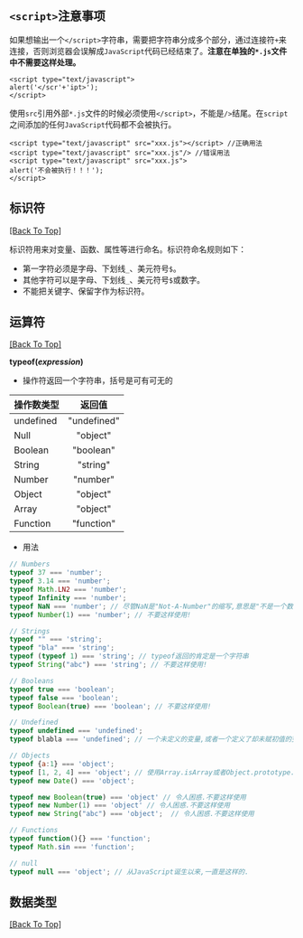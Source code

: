 ## `<script>`注意事项

如果想输出一个`</script>`字符串，需要把字符串分成多个部分，通过连接符`+`来连接，否则浏览器会误解成`JavaScript`代码已经结束了。**注意在单独的`*.js`文件中不需要这样处理。**

```
<script type="text/javascript">
alert('</scr'+'ipt>');
</script>
```

使用`src`引用外部`*.js`文件的时候必须使用`</script>`，不能是`/>`结尾。在`script`之间添加的任何`JavaScript`代码都不会被执行。

```
<script type="text/javascript" src="xxx.js"></script> //正确用法
<script type="text/javascript" src="xxx.js"/> //错误用法
<script type="text/javascript" src="xxx.js">
alert('不会被执行！！！');
</script>
```

## 标识符

[[Back To Top]](#jump-to-section)

标识符用来对变量、函数、属性等进行命名。标识符命名规则如下：
 - 第一字符必须是字母、下划线`_`、美元符号`$`。
 - 其他字符可以是字母、下划线`_`、美元符号`$`或数字。
 - 不能把关键字、保留字作为标识符。

## 运算符

[[Back To Top]](#jump-to-section)

**typeof(*expression*)**

- 操作符返回一个字符串，括号是可有可无的

 | 操作数类型    | 返回值        |
 | ------------- |:-------------:|
 | undefined     | "undefined"   |
 | Null          | "object"      |
 | Boolean       | "boolean"     |
 | String        | "string"      |
 | Number        | "number"      |
 | Object        | "object"      |
 | Array         | "object"      |
 | Function      | "function"    |

- 用法

 ```javascript
 // Numbers
 typeof 37 === 'number';
 typeof 3.14 === 'number';
 typeof Math.LN2 === 'number';
 typeof Infinity === 'number';
 typeof NaN === 'number'; // 尽管NaN是"Not-A-Number"的缩写,意思是"不是一个数字"
 typeof Number(1) === 'number'; // 不要这样使用!

 // Strings
 typeof "" === 'string';
 typeof "bla" === 'string';
 typeof (typeof 1) === 'string'; // typeof返回的肯定是一个字符串
 typeof String("abc") === 'string'; // 不要这样使用!

 // Booleans
 typeof true === 'boolean';
 typeof false === 'boolean';
 typeof Boolean(true) === 'boolean'; // 不要这样使用!

 // Undefined
 typeof undefined === 'undefined';
 typeof blabla === 'undefined'; // 一个未定义的变量,或者一个定义了却未赋初值的变量

 // Objects
 typeof {a:1} === 'object';
 typeof [1, 2, 4] === 'object'; // 使用Array.isArray或者Object.prototype.toString.call方法可以分辨出一个数组和真实的对象
 typeof new Date() === 'object';

 typeof new Boolean(true) === 'object' // 令人困惑.不要这样使用
 typeof new Number(1) === 'object' // 令人困惑.不要这样使用
 typeof new String("abc") === 'object';  // 令人困惑.不要这样使用

 // Functions
 typeof function(){} === 'function';
 typeof Math.sin === 'function';

 // null
 typeof null === 'object'; // 从JavaScript诞生以来,一直是这样的.
 ```

## 数据类型

[[Back To Top]](#jump-to-section)
